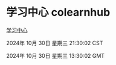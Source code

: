 # 学习中心 colearnhub
[学习中心](http://219.139.197.74:56308/colearnhub/)

2024年 10月 30日 星期三 21:30:02 CST

2024年 10月 30日 星期三 13:30:02 GMT

